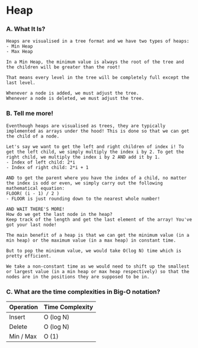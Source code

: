 # Heap
### A. What It Is?
    Heaps are visualised in a tree format and we have two types of heaps:
    - Min Heap
    - Max Heap

    In a Min Heap, the minimum value is always the root of the tree and the children will be greater than the root!

    That means every level in the tree will be completely full except the last level. 

    Whenever a node is added, we must adjust the tree. 
    Whenever a node is deleted, we must adjust the tree.

### B. Tell me more!
    Eventhough heaps are visualised as trees, they are typically implemented as arrays under the hood! This is done so that we can get the child of a node.
    
    Let's say we want to get the left and right children of index i! To get the left child, we simply multiply the index i by 2. To get the right child, we multiply the index i by 2 AND add it by 1.
    - Index of left child: 2*i
    - Index of right child: 2*i + 1

    AND to get the parent where you have the index of a child, no matter the index is odd or even, we simply carry out the following mathematical equation:
    FLOOR( (i - 1) / 2 ) 
    - FLOOR is just rounding down to the nearest whole number!
    
    AND WAIT THERE'S MORE!
    How do we get the last node in the heap?
    Keep track of the length and get the last element of the array! You've got your last node!

    The main benefit of a heap is that we can get the minimum value (in a min heap) or the maximum value (in a max heap) in constant time. 
    
    But to pop the minimum value, we would take O(log N) time which is pretty efficient. 
    
    We take a non-constant time as we would need to shift up the smallest or largest value (in a min heap or max heap respectively) so that the nodes are in the positions they are supposed to be in.

### C. What are the time complexities in Big-O notation? 
| Operation |  Time Complexity |
|-----------|------------------|
| Insert    |        O (log N)     |
| Delete    |        O (log N)     |
| Min / Max |        O (1)     |
